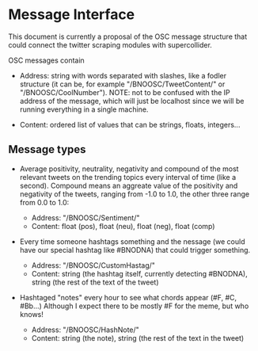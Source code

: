 # Message Interface

This document is currently a proposal of the OSC message structure that could connect the twitter scraping modules with supercollider.

OSC messages contain 
* Address: string with words separated with slashes, like a fodler structure (it can be, for example "/BNOOSC/TweetContent/" or "/BNOOSC/CoolNumber"). NOTE: not to be confused with the IP address of the message, which will just be localhost since we will be running everything in a single machine.

* Content: ordered list of values that can be strings, floats, integers... 

## Message types

* Average positivity, neutrality, negativity and compound of the most relevant tweets on the trending topics every interval of time (like a second). Compound means an aggreate value of the positivity and negativity of the tweets, ranging from -1.0 to 1.0, the other three range from 0.0 to 1.0:
    * Address: "/BNOOSC/Sentiment/"
    * Content: float (pos), float (neu), float (neg), float (comp)

* Every time someone hashtags something and the nessage (we could have our special hashtag like #BNODNA) that could trigger something.
    * Address: "/BNOOSC/CustomHastag/"
    * Content: string (the hashtag itself, currently detecting #BNODNA), string (the rest of the text of the tweet)

* Hashtaged "notes" every hour to see what chords appear (#F, #C, #Bb...) Although I expect there to be mostly #F for the meme, but who knows!
    * Address: "/BNOOSC/HashNote/"
    * Content: string (the note), string (the rest of the text in the tweet)